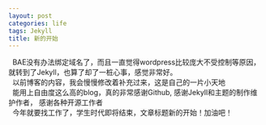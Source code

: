 ```yaml
---
layout: post
categories: life
tags: Jekyll
title: 新的开始
---
```

&nbsp;&nbsp;BAE没有办法绑定域名了，而且一直觉得wordpress比较庞大不受控制等原因，就转到了Jekyll，也算了却了一桩心事，感觉非常好。
<br>&nbsp;&nbsp;以前博客的内容，我会慢慢修改着补充过来，这是自己的一片小天地
<br>&nbsp;&nbsp;能用上自由度这么高的blog，真的非常感谢Github, 感谢Jekyll和主题的制作维护作者， 感谢各种开源工作者
<br>&nbsp;&nbsp;今年就要找工作了，学生时代即将结束，文章标题新的开始！加油吧！


